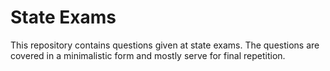 # State Exams

This repository contains questions given at state exams. The questions are covered in a minimalistic form and mostly serve for final repetition.
